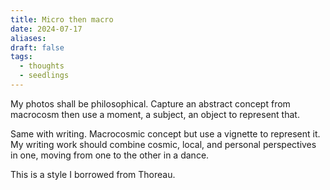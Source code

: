 ```yaml
---
title: Micro then macro
date: 2024-07-17
aliases: 
draft: false
tags:
  - thoughts
  - seedlings
---
```

My photos shall be philosophical. Capture an abstract concept from macrocosm then use a moment, a subject, an object to represent that.

Same with writing. Macrocosmic concept but use a vignette to represent it. My writing work should combine cosmic, local, and personal perspectives in one, moving from one to the other in a dance.

This is a style I borrowed from Thoreau.